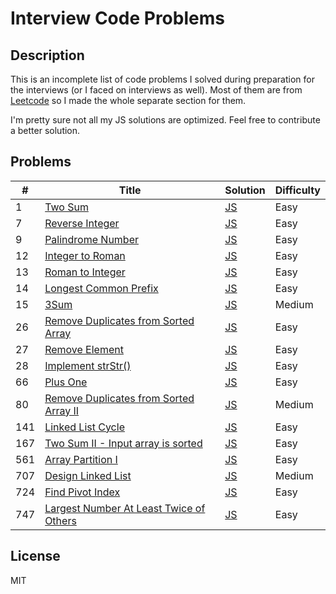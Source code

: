 # Interview Code Problems

## Description
This is an incomplete list of code problems I solved during preparation for the interviews (or I faced on interviews 
as well). Most of them are from [Leetcode](https://leetcode.com/) so I made the whole separate section for them.

I'm pretty sure not all my JS solutions are optimized. Feel free to contribute a better solution.

## Problems
| #      | Title                                             | Solution                     | Difficulty      |
| ------ | ------------------------------------------------- | -----------------------------| --------------- |
| 1      | [Two Sum](https://leetcode.com/problems/two-sum/) | [JS](/problems/leetcode/1-two-sum.js) | Easy            |
| 7      | [Reverse Integer](https://leetcode.com/problems/reverse-integer/) | [JS](/problems/leetcode/7-reverse-integer.js) | Easy            |
| 9      | [Palindrome Number](https://leetcode.com/problems/palindrome-number/) | [JS](/problems/leetcode/9-palindrome-number.js) | Easy            |
| 12     | [Integer to Roman](https://leetcode.com/problems/integer-to-roman/) | [JS](/problems/leetcode/12-integer-to-roman.js) | Easy            |
| 13     | [Roman to Integer](https://leetcode.com/problems/roman-to-integer/) | [JS](/problems/leetcode/13-roman-to-integer.js) | Easy            |
| 14     | [Longest Common Prefix](https://leetcode.com/problems/longest-common-prefix/) | [JS](/problems/leetcode/14-longest-common-prefix.js) | Easy            |
| 15     | [3Sum](https://leetcode.com/problems/3sum/) | [JS](/problems/leetcode/14-longest-common-prefix.js) | Medium            |
| 26     | [ Remove Duplicates from Sorted Array](https://leetcode.com/problems/remove-duplicates-from-sorted-array/) | [JS](/problems/leetcode/26-remove-duplicates-from-sorted-array.js) | Easy            |
| 27     | [Remove Element](https://leetcode.com/problems/remove-element/) | [JS](/problems/leetcode/27-remove-element.js) | Easy            |
| 28     | [Implement strStr()](https://leetcode.com/problems/implement-strstr/) | [JS](/problems/leetcode/28-implement-strStr.js) | Easy            |
| 66     | [Plus One](https://leetcode.com/problems/plus-one/) | [JS](/problems/leetcode/66-plus-one.js) | Easy            |
| 80     | [ Remove Duplicates from Sorted Array II](https://leetcode.com/problems/remove-duplicates-from-sorted-array-ii/) | [JS](/problems/leetcode/80-remove-duplicates-from-sorted-array-2.js) | Medium            |
| 141     | [Linked List Cycle](https://leetcode.com/problems/linked-list-cycle) | [JS](/problems/leetcode/141-linked-list-cycle.js) | Easy            |
| 167    | [Two Sum II - Input array is sorted](https://leetcode.com/problems/two-sum-ii-input-array-is-sorted/) | [JS](/problems/leetcode/167-two-sum-2.js) | Easy            |
| 561    | [Array Partition I](https://leetcode.com/problems/array-partition-i/) | [JS](/problems/leetcode/561-array-partition-i.js) | Easy            |
| 707    | [Design Linked List](https://leetcode.com/problems/design-linked-list/) | [JS](/problems/leetcode/707-design-linked-list.js)| Medium         |
| 724    | [Find Pivot Index](https://leetcode.com/problems/find-pivot-index/) | [JS](/problems/leetcode/724-find-pivot-index.js) | Easy            |
| 747    | [Largest Number At Least Twice of Others](https://leetcode.com/problems/largest-number-at-least-twice-of-others/) | [JS](/problems/leetcode/747-largest-number-at-least-twice-of-others.js) | Easy            |

## License
MIT
